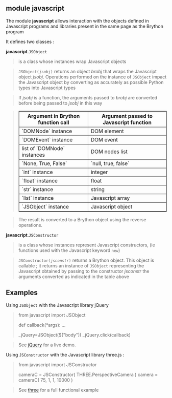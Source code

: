 module **javascript**
---------------------

The module **javascript** allows interaction with the objects defined in Javascript programs and libraries present in the same page as the Brython program

It defines two classes :

**javascript**.`JSObject`
>  is a class whose instances wrap Javascript objects

> <code>JSObject(_jsobj_)</code> returns an object *brobj* that wraps the Javascript object *jsobj*. Operations performed on the instance of `JSObject` impact the Javascript object by converting as accurately as possible Python types into Javascript types

> If *jsobj* is a function, the arguments passed to *brobj* are converted before being passed to *jsobj* in this way

<blockquote>
<table border='1' cellpadding=3>
<tr><th>Argument in Brython function call</th><th>Argument passed to Javascript function</th></tr>
<tr><td>`DOMNode` instance</td><td>DOM element</td></tr>
<tr><td>`DOMEvent` instance</td><td>DOM event</td></tr>
<tr><td>list of `DOMNode` instances</td><td>DOM nodes list</td></tr>
<tr><td>`None, True, False`</td><td>`null, true, false`</td></tr>
<tr><td>`int` instance</td><td>integer</td></tr>
<tr><td>`float` instance</td><td>float</td></tr>
<tr><td>`str` instance</td><td>string</td></tr>
<tr><td>`list` instance</td><td>Javascript array</td></tr>
<tr><td>`JSObject` instance</td><td>Javascript object</td></tr>
</table>
</blockquote>

> The result is converted to a Brython object using the reverse operations.

**javascript**.`JSConstructor`
> is a class whose instances represent Javascript constructors, (ie functions used with the Javascript keyword `new`)

> <code>JSConstructor(_jsconstr_)</code> returns a Brython object. This object is callable ; it returns an instance of `JSObject` representing the Javascript obtained by passing to the constructor *jsconstr* the arguments converted as indicated in the table above

Examples
--------
Using `JSObject` with the Javascript library jQuery

>    from javascript import JSObject
>
>    def callback(*args):
>        ...
>
>    _jQuery=JSObject($("body"))
>    _jQuery.click(callback)

> See [jQuery](../../gallery/jsobject_example.html) for a live demo.


Using `JSConstructor` with the Javascript library three.js :

>    from javascript import JSConstructor
>    
>    cameraC = JSConstructor( THREE.PerspectiveCamera )
>    camera = cameraC( 75, 1, 1, 10000 )

> See [three](../../gallery/three.html) for a full functional example
